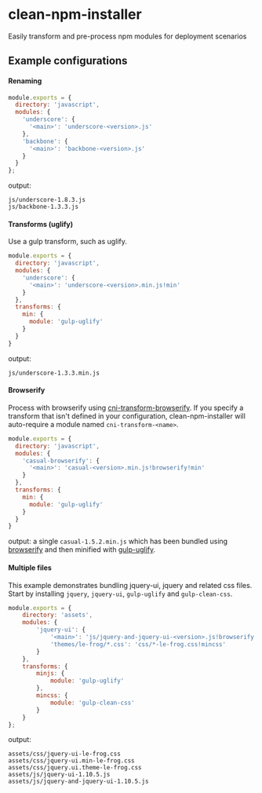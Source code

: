 # clean-npm-installer
Easily transform and pre-process npm modules for deployment scenarios

## Example configurations

#### Renaming

```javascript
module.exports = {
  directory: 'javascript',
  modules: {
    'underscore': {
      '<main>': 'underscore-<version>.js'
    },
    'backbone': {
      '<main>': 'backbone-<version>.js'
    }
  }
};
```
output:
```
js/underscore-1.8.3.js
js/backbone-1.3.3.js
```

#### Transforms (uglify)
Use a gulp transform, such as uglify.
```javascript
module.exports = {
  directory: 'javascript',
  modules: {
    'underscore': {
      '<main>': 'underscore-<version>.min.js!min'
    }
  },
  transforms: {
    min: {
      module: 'gulp-uglify'
    }
  }
}
```

output:
```
js/underscore-1.3.3.min.js
```
#### Browserify
Process with browserify using [cni-transform-browserify](https://github.com/Klowner/cni-transform-browserify).
If you specify a transform that isn't defined in your configuration, clean-npm-installer will auto-require a
module named `cni-transform-<name>`.
```javascript
module.exports = {
  directory: 'javascript',
  modules: {
    'casual-browserify': {
      '<main>': 'casual-<version>.min.js!browserify!min'
    }
  },
  transforms: {
    min: {
      module: 'gulp-uglify'
    }
  }
}
```
output: a single `casual-1.5.2.min.js` which has been bundled using [browserify](http://browserify.org/) and
then minified with [gulp-uglify](https://www.npmjs.com/package/gulp-uglify).

#### Multiple files
This example demonstrates bundling jquery-ui, jquery and related css files. Start by installing
`jquery`, `jquery-ui`, `gulp-uglify` and `gulp-clean-css`.

```javascript
module.exports = {
	directory: 'assets',
	modules: {
		'jquery-ui': {
			'<main>': 'js/jquery-and-jquery-ui-<version>.js!browserify!minjs',
			'themes/le-frog/*.css': 'css/*-le-frog.css!mincss'
		}
	},
	transforms: {
		minjs: {
			module: 'gulp-uglify'
		},
		mincss: {
			module: 'gulp-clean-css'
		}
	}
};
```
output:
```
assets/css/jquery-ui-le-frog.css
assets/css/jquery-ui.min-le-frog.css
assets/css/jquery.ui.theme-le-frog.css
assets/js/jquery-ui-1.10.5.js
assets/js/jquery-and-jquery-ui-1.10.5.js
```

